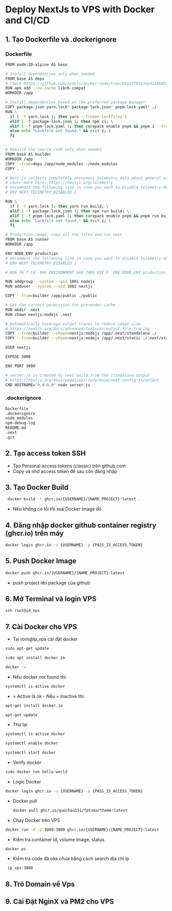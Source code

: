 # Deploy NextJs to VPS with Docker and CI/CD

## 1. Tạo Dockerfile và .dockerignore

### Dockerfile

```bash
FROM node:20-alpine AS base

# Install dependencies only when needed
FROM base AS deps
# Check https://github.com/nodejs/docker-node/tree/b4117f9333da4138b03a546ec926ef50a31506c3#nodealpine to understand why libc6-compat might be needed.
RUN apk add --no-cache libc6-compat
WORKDIR /app

# Install dependencies based on the preferred package manager
COPY package.json yarn.lock* package-lock.json* pnpm-lock.yaml* ./
RUN \
  if [ -f yarn.lock ]; then yarn --frozen-lockfile; \
  elif [ -f package-lock.json ]; then npm ci; \
  elif [ -f pnpm-lock.yaml ]; then corepack enable pnpm && pnpm i --frozen-lockfile; \
  else echo "Lockfile not found." && exit 1; \
  fi


# Rebuild the source code only when needed
FROM base AS builder
WORKDIR /app
COPY --from=deps /app/node_modules ./node_modules
COPY . .

# Next.js collects completely anonymous telemetry data about general usage.
# Learn more here: https://nextjs.org/telemetry
# Uncomment the following line in case you want to disable telemetry during the build.
# ENV NEXT_TELEMETRY_DISABLED 1

RUN \
  if [ -f yarn.lock ]; then yarn run build; \
  elif [ -f package-lock.json ]; then npm run build; \
  elif [ -f pnpm-lock.yaml ]; then corepack enable pnpm && pnpm run build; \
  else echo "Lockfile not found." && exit 1; \
  fi

# Production image, copy all the files and run next
FROM base AS runner
WORKDIR /app

ENV NODE_ENV production
# Uncomment the following line in case you want to disable telemetry during runtime.
# ENV NEXT_TELEMETRY_DISABLED 1

# ĐƯA TẤT CẢ ENV ENVIRONMENT VÀO THEO KIỂU `ENV NODE_ENV production`

RUN addgroup --system --gid 1001 nodejs
RUN adduser --system --uid 1001 nextjs

COPY --from=builder /app/public ./public

# Set the correct permission for prerender cache
RUN mkdir .next
RUN chown nextjs:nodejs .next

# Automatically leverage output traces to reduce image size
# https://nextjs.org/docs/advanced-features/output-file-tracing
COPY --from=builder --chown=nextjs:nodejs /app/.next/standalone ./
COPY --from=builder --chown=nextjs:nodejs /app/.next/static ./.next/static

USER nextjs

EXPOSE 3000

ENV PORT 3000

# server.js is created by next build from the standalone output
# https://nextjs.org/docs/pages/api-reference/next-config-js/output
CMD HOSTNAME="0.0.0.0" node server.js

```

### .dockerignore

```bash
Dockerfile
.dockerignore
node_modules
npm-debug.log
README.md
.next
.git
```

## 2. Tạo access token SSH

- Tạo Personal access tokens (classic) trên github.com
- Copy và nhớ access token để sau còn đăng nhập

## 3. Tạo Docker Build

```bash
 docker build -t ghcr.io/{USERNAME}/{NAME_PROJECT}:latest .
```

- Nếu không có lỗi thì xoá Docker Image đó

## 4. Đăng nhập docker github container registry (ghcr.io) trên máy

```bash
docker login ghcr.io -u {USERNAME} -p {PASS_IS_ACCESS_TOKEN}
```

## 5. Push Docker Image

```bash
docker push ghcr.io/{USERNAME}/{NAME_PROJECT}:latest
```

- push project lên package của github

## 6. Mở Terminal và login VPS

```bash
ssh root@id_vps
```

## 7. Cài Docker cho VPS

- Tại root@ip_vps cài đặt docker

```bash
sudo apt-get update
```

```bash
sudo apt install docker.io
```

```bash
docker -v
```

- Nếu docker not found thì:

```bash
systemctl is-active docker
```

- = Active là ok - Nếu = Inactive thì:

```bash
apt-get install docker.io
```

```bash
apt-get update
```

- Thử lại

```bash
systemctl is-active docker
```

```bash
systemctl enable docker
```

```bash
systemctl start docker
```

- Verify docker

```bash
sudo docker run hello-world
```

- Logic Docker

```bash
docker login ghcr.io -u {USERNAME} -p {PASS_IS_ACCESS_TOKEN}
```
- Docker pull

  ``` bash
  docker pull ghcr.io/quochau151/fptsmarthome:latest
  ```
- Chạy Docker trên VPS

```bash
docker run -d -p 3000:3000 ghcr.io/{USERNAME}/{NAME_PROJECT}:latest
```

- Kiểm tra container id, volume image, status

```bash
docker ps
```

- Kiểm tra code đã oke chưa bằng cách search địa chỉ ip

```bash
 ip_vps:3000
```

## 8. Trỏ Domain về Vps
## 9. Cài Đặt NginX và PM2 cho VPS
